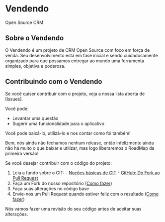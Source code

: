 # Vendendo
Open Source CRM

## Sobre o Vendendo

O Vendendo é um projeto de CRM Open Source com foco em força de venda. Seu desenvolvimento está em fase inicial e sendo cuidadosamente organizado para que possamos entregar ao mundo uma ferramenta simples, objetiva e poderosa. 

## Contribuindo com o Vendendo

Se você quiser contribuir com o projeto, veja a nossa lista aberta de [Issues].

Você pode:

 - Levantar uma questão
 - Sugerir uma funcionalidade para o aplicativo

Você pode baixá-lo, utilizá-lo e nos contar como foi também!

Bem, nós ainda não fechamos nenhum release, então infelizmente ainda não há muito o que baixar e utilizar, mas logo liberaremos o RoadMap da primeira versão!

Se você desejar contribuir com o código do projeto:
 
  1. Leia a fundo sobre o GIT:
    - [Noções básicas de GIT](http://rogerdudler.github.io/git-guide/index.pt_BR.html)
    - [GitHub: Do Fork ao Pull Request](http://blog.da2k.com.br/2015/02/04/git-e-github-do-clone-ao-pull-request/)
  2. Faça um Fork do nosso repositório ([Como fazer](http://help.github.com/fork-a-repo/))
  3. Faça suas alterações no código base
  4. Envie-nos um Pull Request quando estiver feliz com o resultado ([Como fazer](http://help.github.com/send-pull-requests/))

Nós vamos fazer uma revisão do seu código antes de aceitar suas alterações.
